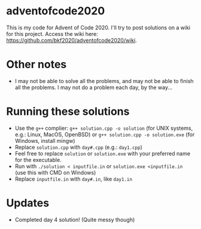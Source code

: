 # adventofcode2020
This is my code for Advent of Code 2020. I'll try to post solutions on a wiki for this project. Access the wiki here: https://github.com/bkf2020/adventofcode2020/wiki.

# Other notes
- I may not be able to solve all the problems, and may not be able to finish all the problems. I may not do a problem each day, by the way...

# Running these solutions
- Use the `g++` complier: `g++ solution.cpp -o solution` (for UNIX systems, e.g.: Linux, MacOS, OpenBSD) or `g++ solution.cpp -o solution.exe` (for Windows, install mingw)
- Replace `solution.cpp` with `day#.cpp` (e.g.: `day1.cpp`)
- Feel free to replace `solution` or `solution.exe` with your preferred name for the executable.
- Run with `./solution < inputfile.in` or `solution.exe <inputfile.in` (use this with CMD on Windows)
- Replace `inputfile.in` with `day#.in`, like `day1.in`

# Updates
- Completed day 4 solution! (Quite messy though)
